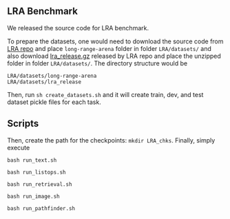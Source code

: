 
## LRA Benchmark

We released the source code for LRA benchmark.

To prepare the datasets, one would need to download the source code from [LRA repo](https://github.com/google-research/long-range-arena) and place `long-range-arena` folder in folder `LRA/datasets/` and also download [lra_release.gz](https://storage.googleapis.com/long-range-arena/lra_release.gz) released by LRA repo and place the unzipped folder in folder `LRA/datasets/`. The directory structure would be
```
LRA/datasets/long-range-arena
LRA/datasets/lra_release
```
Then, run `sh create_datasets.sh` and it will create train, dev, and test dataset pickle files for each task.

## Scripts

Then, create the path for the checkpoints: `mkdir LRA_chks`. Finally, simply execute
  ```angular2html
  bash run_text.sh
  ```
  ```angular2html
  bash run_listops.sh
  ```
  ```angular2html
  bash run_retrieval.sh
  ```
  ```angular2html
  bash run_image.sh
  ```
  ```angular2html
  bash run_pathfinder.sh
  ```
